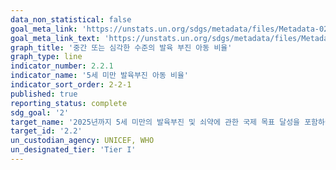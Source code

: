 ```yaml
---
data_non_statistical: false
goal_meta_link: 'https://unstats.un.org/sdgs/metadata/files/Metadata-02-02-01.pdf'
goal_meta_link_text: 'https://unstats.un.org/sdgs/metadata/files/Metadata-02-02-01.pdf'
graph_title: '중간 또는 심각한 수준의 발육 부진 아동 비율'
graph_type: line
indicator_number: 2.2.1
indicator_name: '5세 미만 발육부진 아동 비율'
indicator_sort_order: 2-2-1
published: true
reporting_status: complete
sdg_goal: '2'
target_name: '2025년까지 5세 미만의 발육부진 및 쇠약에 관한 국제 목표 달성을 포함하여 2030년까지 모든 형태의 영양 부족을 종식시키고 여성 청소년, 임산부, 수유여성 및 노년층의 영양상태 개선'
target_id: '2.2'
un_custodian_agency: UNICEF, WHO
un_designated_tier: 'Tier I'
---
```

